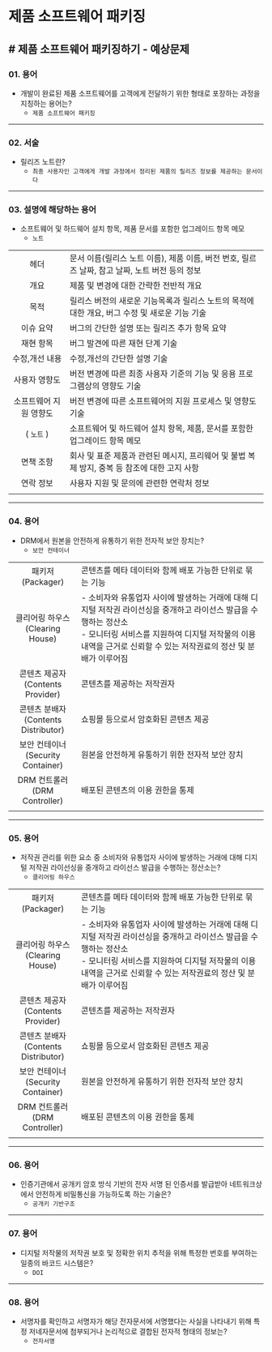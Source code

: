 # 제품 소프트웨어 패키징

## # 제품 소프트웨어 패키징하기 - 예상문제

### 01. 용어

- 개발이 완료된 제품 소프트웨어를 고객에게 전달하기 위한 형태로 포장하는 과정을 지칭하는 용어는?
  - `제품 소프트웨어 패키징`

---

### 02. 서술

- 릴리즈 노트란?
  - `최종 사용자인 고객에게 개발 과정에서 정리된 제품의 릴리즈 정보를 제공하는 문서이다`

---

### 03. 설명에 해당하는 용어

- 소프트웨어 및 하드웨어 설치 항목, 제품 문서를 포함한 업그레이드 항목 메모
  - `노트`

|||
|:--:|--|
|헤더|문서 이름(릴리스 노트 이름), 제품 이름, 버전 번호, 릴르즈 날짜, 참고 날짜, 노트 버전 등의 정보|
|개요|제품 및 변경에 대한 간략한 전반적 개요|
|목적|릴리스 버전의 새로운 기능목록과 릴리스 노트의 목적에 대한 개요, 버그 수정 및 새로운 기능 기술|
|이슈 요약|버그의 간단한 설명 또는 릴리즈 추가 항목 요약|
|재현 항목|버그 발견에 따른 재현 단계 기술|
|수정,개선 내용|수정,개선의 간단한 설명 기술|
|사용자 영향도|버전 변경에 따른 최종 사용자 기준의 기능 및 응용 프로그램상의 영향도 기술|
|소프트웨어 지원 영향도|버전 변경에 따른 소프트웨어의 지원 프로세스 및 영향도 기술|
|( `노트` )|소프트웨어 및 하드웨어 설치 항목, 제품, 문서를 포함한 업그레이드 항목 메모|
|면책 조항|회사 및 표준 제품과 관련된 메시지, 프리웨어 및 불법 복제 방지, 중복 등 참조에 대한 고지 사항|
|연락 정보|사용자 지원 및 문의에 관련한 연락처 정보|
|||

---

### 04. 용어

- DRM에서 원본을 안전하게 유통하기 위한 전자적 보안 장치는?
  - `보안 컨테이너`

|||
|:--:|--|
|패키저(Packager)|콘텐츠를 메타 데이터와 함께 배포 가능한 단위로 묶는 기능|
|클리어링 하우스</br>(Clearing House)|- 소비자와 유통업자 사이에 발생하는 거래에 대해 디지털 저작권 라이선싱을 중개하고 라이선스 발급을 수행하는 정산소</br>- 모니터링 서비스를 지원하여 디지털 저작물의 이용 내역을 근거로 신뢰할 수 있는 저작권료의 정산 및 분배가 이루어짐|
|콘텐츠 제공자</br>(Contents Provider)|콘텐츠를 제공하는 저작권자|
|콘텐츠 분배자</br>(Contents Distributor)|쇼핑몰 등으로서 암호화된 콘텐츠 제공|
|보안 컨테이너</br>(Security Container)|원본을 안전하게 유통하기 위한 전자적 보안 장치|
|DRM 컨트롤러</br>(DRM Controller)|배포된 콘텐츠의 이용 권한을 통제|
|||

---

### 05. 용어

- 저작권 관리를 위한 요소 중 소비자와 유통업자 사이에 발생하는 거래에 대해 디지털 저작권 라이선싱을 중개하고 라이선스 발급을 수행하는 정산소는?
  - `클리어링 하우스`

|||
|:--:|--|
|패키저(Packager)|콘텐츠를 메타 데이터와 함께 배포 가능한 단위로 묶는 기능|
|클리어링 하우스</br>(Clearing House)|- 소비자와 유통업자 사이에 발생하는 거래에 대해 디지털 저작권 라이선싱을 중개하고 라이선스 발급을 수행하는 정산소</br>- 모니터링 서비스를 지원하여 디지털 저작물의 이용 내역을 근거로 신뢰할 수 있는 저작권료의 정산 및 분배가 이루어짐|
|콘텐츠 제공자</br>(Contents Provider)|콘텐츠를 제공하는 저작권자|
|콘텐츠 분배자</br>(Contents Distributor)|쇼핑몰 등으로서 암호화된 콘텐츠 제공|
|보안 컨테이너</br>(Security Container)|원본을 안전하게 유통하기 위한 전자적 보안 장치|
|DRM 컨트롤러</br>(DRM Controller)|배포된 콘텐츠의 이용 권한을 통제|
|||

---

### 06. 용어

- 인증기관에서 공개키 암호 방식 기반의 전자 서명 된 인증서를 발급받아 네트워크상에서 안전하게 비밀통신을 가능하도록 하는 기술은?
  - `공개키 기반구조`

---

### 07. 용어

- 디지털 저작물의 저작권 보호 및 정확한 위치 추적을 위해 특정한 번호를 부여하는 일종의 바코드 시스템은?
  - `DOI`

---

### 08. 용어

- 서명자를 확인하고 서명자가 해당 전자문서에 서명했다는 사실을 나타내기 위해 특정 저네자문서에 첨부되거나 논리적으로 결합된 전자적 형태의 정보는?
  - `전자서명`
